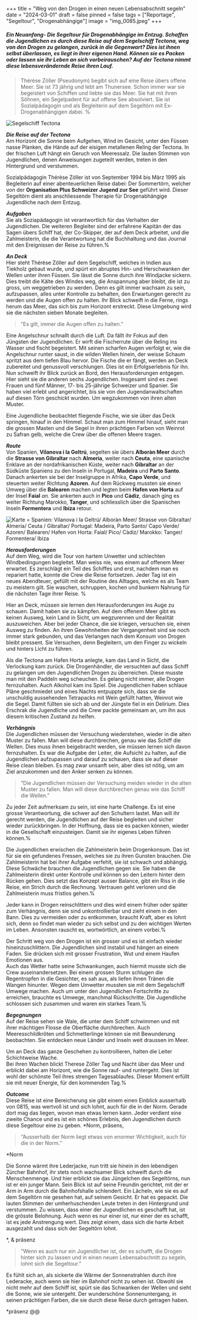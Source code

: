 +++
title = "Weg von den Drogen in einen neuen Lebensabschnitt segeln"
date = "2024-03-01"
draft = false
pinned = false
tags = ["Reportage", "Segeltour", "Drogenabhängige"]
image = "img_0085.jpeg"
+++
##### Ein Neuanfang- Die Segeltour für Drogenabhängige im Entzug. Schaffen die Jugendlichen es durch diese Reise auf dem Segelschiff Tectona, weg von den Drogen zu gelangen, zurück in die Gegenwart? Dies ist ihnen selbst überlassen, es liegt in ihrer eigenen Hand. Können sie es Packen oder lassen sie ihr Leben an sich vorbeirauschen? Auf der Tectona nimmt diese lebensverändernde Reise ihren Lauf.

> Thérèse Zöller (Pseudonym) begibt sich auf eine Reise übers offene Meer. Sie ist 73 jährig und lebt am Thunersee. Schon immer war sie begeistert von Schiffen und liebte sie das Meer. Sie hat mit ihren Söhnen, ein Segelpadent für auf offene See absolviert. Sie ist Sozialpädagogin und als Begleiterin auf dem Segeltörn mit Ex-Drogenabhängigen dabei. %

![Segelschiff Tectona ](img_0085.jpeg "Segelschiff Tectona")

***Die Reise auf der Tectona***\
Am Horizont die Sonne beim Aufgehen, Wind im Gesicht, unter den Füssen nasse Planken, die Hände auf der eisigen metallenen Reling der Tectona. In der frischen Luft hängt ein Geruch von Meeressalz. Die lauten Stimmen von Jugendlichen, denen Anweisungen zugeteilt werden, treten in den Hintergrund und verstummen.

Sozialpädagogin Thérèse Zöller ist von September 1994 bis März 1995 als Begleiterin auf einer abenteuerlichen Reise dabei: Der Sommertörn, welcher von der **Organisation Plus Schweizer Jugend zur See** geführt wird. Dieser Segeltörn dient als anschliessende Therapie für Drogenabhängige Jugendliche nach dem Entzug.

***Aufgaben***\
Sie als Soziapädagogin ist verantwortlich für das Verhalten der Jugendlichen. Die weiteren Begleiter sind der erfahrene Kapitän der das Sagen übers Schiff hat, der Co-Skipper, der auf dem Deck arbeitet, und die Zahlmeisterin, die die Verantwortung hat die Buchhaltung und das Journal mit den Ereignissen der Reise zu führen.%

***An Deck***\
Hier steht Thérèse Zöller auf dem Segelschiff, welches in Indien aus Tiekholz gebaut wurde, und spürt ein abruptes Hin- und Herschwanken der Wellen unter ihren Füssen. Sie lässt die Sonne durch ihre Windjacke sickern. Dies treibt die Kälte des Windes weg, die Anspannung aber bleibt, die ist zu gross, um weggetrieben zu werden. Denn es gilt immer wachsam zu sein, aufzupassen, alles unter Kontrolle zu behalten, den Erwartungen gerecht zu werden und die Augen offen zu halten. Ihr Blick schweift in die Ferne, rings herum das Meer, das sich bis zum Horizont erstreckt. Diese Umgebung wird sie die nächsten sieben Monate begleiten.

> ”Es gilt, immer die Augen offen zu halten.”     

Eine Angelschnur schnallt durch die Luft. Da fällt ihr Fokus auf den Jüngsten der Jugendlichen. Er wirft die Fischerrute über die Reling ins Wasser und fischt begeistert. Mit seinen scharfen Augen verfolgt er, wie die Angelschnur runter saust, in die wilden Wellen hinein, der weisse Schaum spritzt aus dem tiefen Blau hervor. Die Fische die er fängt, werden an Deck zubereitet und genussvoll verschlungen. Dies ist ein Erfolgserlebnis für ihn.\
Nun schweift ihr Blick zurück an Bord, den Herausforderungen entgegen.\
Hier sieht sie die anderen sechs Jugendlichen. Insgesamt sind es zwei Frauen und fünf Männer, 17- bis 25-jährige Schweizer und Spanier. Sie haben viel erlebt und angerichtet, bis sie von den Jugendanwaltschaften auf diesen Törn geschickt wurden. Um wegzukommen von ihren alten Muster.

Eine Jugendliche beobachtet fliegende Fische, wie sie über das Deck springen, hinauf in den Himmel. Schaut man zum Himmel hinauf, sieht man die grossen Masten und die Segel in ihren prächtigen Farben von Weinrot zu Safran gelb, welche die Crew über die offenen Meere tragen. 

***Route***\
Von Spanien, **Vilanova i la Geltrú**, segelten sie übers **Alboràn Meer** durch die **Strasse von Gibraltar** nach **Almeria**, weiter nach **Ceuta**, eine spanische Enklave an der nordafrikanischen Küste, weiter nach **Gibraltar** an der Südküste Spaniens zu den Inseln in Portugal, **Madeira** und **Parto Santo**. Danach ankerten sie bei der Inselgruppe in Afrika, **Capo Verde**, und steuerten weiter Richtung **Azoren**. Auf dem Rückweg mussten sie einen Umweg über die **Balearen** machen und legten beim **Hafen von Horta** auf der Insel **Faial** *an.* Sie ankerten auch in **Pico** und **Càdiz**, danach ging es weiter Richtung Marokko, **Tanger**, und schliesslich über die Spanischen Inseln **Formentera** und **Ibiza** retour.

![Karte = Spanien: Vilanova i la Geltrú/ Alboràn Meer/ Strasse von Gibraltar/ Almeria/ Ceuta / Gibraltar/ Portugal: Madeira, Parto Santo/ Capo Verde/ Azoren/ Balearen/ Hafen von Horta: Faial/ Pico/ Càdiz/ Marokko: Tanger/ Formentera/ Ibiza](img_0028.jpeg "Karte = Spanien: Vilanova i la Geltrú/ Alboràn Meer/ Strasse von Gibraltar/ Almeria/ Ceuta / Gibraltar/ Portugal: Madeira, Parto Santo/ Capo Verde/ Azoren/ Balearen/ Hafen von Horta: Faial/ Pico/ Càdiz/ Marokko: Tanger/ Formentera/ Ibiza")

***Herausforderungen***\
Auf dem Weg, wird die Tour von hartem Unwetter und schlechten Windbedingungen begleitet. Man weiss nie, was einem auf offenem Meer erwartet. Es zerschlägt ein Teil des Schiffes und erst, nachdem man es repariert hatte, konnte die Crew die Reise fortsetzen. Jeder Tag ist ein neues Abendteuer, gefüllt mit der Routine des Alltages, welche es als Team zu meistern gilt. Sie waschen, schruppen, kochen und bunkern Nahrung für die nächsten Tage ihrer Reise. %

Hier an Deck, müssen sie lernen den Herausforderungen ins Auge zu schauen. Damit haben sie zu kämpfen. Auf dem offenem Meer gibt es keinen Ausweg, kein Land in Sicht, um wegzurennen und der Realität auszuweichen. Aber bei jeder Chance, die sie kriegen, versuchen sie, einen Ausweg zu finden. An ihren Gewohnheiten der Vergangenheit sind sie noch immer stark gebunden, und das Verlangen nach dem Konsum von Drogen bleibt pressent. Sie Versuchen, denn Begleitern, um den Finger zu wickeln und hinters Licht zu führen. 

Als die Tectona am Hafen Horta anlegte, kam das Land in Sicht, die Verlockung kam zurück. Die Drogenhändler, die versuchten auf dass Schiff zu gelangen um den Jugendlichen Drogen zu überreichen. Diese musste man mit den Paddeln weg scheuchen. Es gelang nicht immer, alle Drogen fernzuhalten. Auch Alkohol kam ins Spiel. Die Jugendlichen haben schlaue Pläne geschmiedet und eines Nachts entpuppte sich, dass sie die unschuldig aussehenden Tetrapacks mit Wein gefüllt hatten, Weinrot wie die Segel. Damit füllten sie sich ab und der Jüngste fiel in ein Delirium. Dies Erschrak die Jugendliche und die Crew packte gemeinsam an, um ihn aus diesem kritischen Zustand zu helfen.

***Verhängnis***\
Die Jugendlichen müssen der Versuchung wiederstehen, wieder in die alten Muster zu fallen. Man will diese durchbrechen, genau wie das Schiff die Wellen. Dies muss ihnen beigebracht werden, sie müssen lernen sich davon fernzuhalten. Es war die Aufgabe der Leiter, die Aufsicht zu halten, auf die Jugendlichen aufzupassen und darauf zu schauen, dass sie auf dieser Reise clean bleiben. Es mag zwar unsanft sein, aber dies ist nötig, um am Ziel anzukommen und den Anker senken zu können.

> “Die Jugendlichen müssen der Versuchung meiden wieder in die alten Muster zu fallen. Man will diese durchbrechen genau wie das Schiff die Wellen.”

Zu jeder Zeit aufmerksam zu sein, ist eine harte Challenge. Es ist eine grosse Verantwortung, die schwer auf den Schultern lastet. Man will ihr gerecht werden, die Jugendlichen auf der Reise begleiten und sicher wieder zurückbringen. In der Hoffnung, dass sie es packen können, wieder in die Gesellschaft einzusteigen. Damit sie ihr eigenes Leben führen können.%

Die Jugendlichen erwischen die Zahlmeisterin beim Drogenkonsum. Das ist für sie ein gefundenes Fressen, welches sie zu ihren Gunsten brauchen. Die Zahlmeisterin hat bei ihrer Aufgabe verfehlt, sie ist schwach und abhängig. Diese Schwäche brauchen die Jugendlichen gegen sie. Sie haben die Zahlmeisterin direkt unter Kontrolle und können so den Leitern hinter dem Rücken gehen. Dies setzt das Konzept ausser Balance, gibt ein Riss in die Reise, ein Strich durch die Rechnung. Vertrauen geht verloren und die Zahlmeisterin muss fristlos gehen.%

Jeder kann in Drogen reinschlittern und dies wird einem früher oder später zum Verhängnis, denn sie sind unkontrollierbar und zieht einem in den Bann. Dies zu vermeiden oder zu entkommen, braucht Kraft, aber es lohnt sich, denn so findet man wieder zu sich selbst und zu den wichtigen Werten im Leben. Ansonsten rauscht es, wortwörtlich, an einem vorbei.%

Der Schritt weg von den Drogen ist ein grosser und es ist einfach wieder hineinzuschlittern. Die Jugendlichen sind instabil und hängen an einem Faden. Sie drücken sich mit grosser Frustration, Wut und einem Haufen Emotionen aus.\
Auch das Wetter hatte seine Schwankungen, auch hiermit musste sich die Crew auseinandersetzen. Bei einem grossen Sturm schlugen die Regentropfen in die Gesichter, es sah aus, als liefen ihnen Tränen die Wangen hinunter. Wegen dem Umwetter mussten sie mit dem Segelschiff Umwege machen. Auch um unter den Jugendlichen Fortschritte zu erreichen, brauchte es Umwege, manchmal Rückschritte. Die Jugendliche schlossen sich zusammen und waren ein starkes Team.%

***Begegnungen***\
Auf der Reise sehen sie Wale, die unter dem Schiff schwimmen und mit ihrer mächtigen Flosse die Oberfläche durchbrechen. Auch Meeresschildkröten und Schmetterlinge können sie mit Bewunderung beobachten. Sie entdecken neue Länder und Inseln weit draussen im Meer.

Um an Deck das ganze Geschehen zu kontrollieren, halten die Leiter Schichtweise Wache.\
Bei ihren Wachen blickt Therese Zöller Tag und Nacht über das Meer und erblickt dabei am Horizont, wie die Sonne rauf- und runtergeht. Dies ist wohl der schönste Teil ihres strengen Tagesablaufes. Dieser Moment erfüllt sie mit neuer Energie, für den kommenden Tag.%

***Outcome***\
Diese Reise ist eine Bereicherung sie gibt einem einen Einblick ausserhalb von 0815, was wertvoll ist und sich lohnt, auch für die in der Norm. Gerade dort mag das liegen, wovon man etwas lernen kann. Jeder verdient eine zweite Chance und es ist ein schönes Erlebnis, den Jugendlichen durch diese Segeltour eine zu geben. *Norm, präsens,

> ‘’Ausserhalb der Norm liegt etwas von enormer Wichtigkeit, auch für die in der Norm.’’

\*Norm

Die Sonne wärmt ihre Lederjacke, nun tritt sie hinein in den lebendigen Zürcher Bahnhof, ihr stets noch wachsamer Blick schweift durch die Menschenmenge. Und hier erblickt sie das Jüngelchen des Segeltörns, nun ist er ein junger Mann. Sein Blick ist auf seine Freundin gerichtet, mit der er Arm in Arm durch die Bahnhofshalle schlendert. Ein Lächeln, wie sie es auf dem Segeltörn nie gesehen hat, auf seinem Gesicht. Er hat es gepackt. Die lauten Stimmen der umherhuschenden Leute treten in den Hintergrund und verstummen. Zu wissen, dass einer der Jugendlichen es geschafft hat, ist die grösste Belohnung. Auch wenn es nur einer ist, nur einer der es schafft, ist es jede Anstrengung wert. Dies zeigt einem, dass sich die harte Arbeit ausgezahlt und dass sich der Segeltörn lohnt.

\*, & präsenz

> ”Wenn es auch nur ein Jugendlicher ist, der es schafft, die Drogen hinter sich zu lassen und in einen neuen Lebensabschnitt zu segeln, lohnt sich die Segeltour.”

Es fühlt sich an, als sickerte die Wärme der Sonnenstrahlen durch ihre Lederacke, auch wenn sie hier im Bahnhof nicht zu sehen ist. Obwohl sie nicht mehr auf dem Schiff ist, spürt sie das Schwanken der Wellen und sieht die Sonne, wie sie untergeht. Der wunderschöne Sonnenuntergang, in seinen prächtigen Farben, die sie durch diese Reise durch getragen haben.

\*präsenz @@